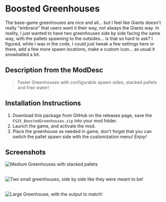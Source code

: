 # Boosted Greenhouses
The base-game greenhouses are nice and all... but I feel like Giants doesn't really "embrace" that users want it their way, not always the Giants way. In reality, I just wanted to have two greenhouses side by side facing the same way, with the pallets spawning to the outsides... is that so hard to ask? I figured, while I was in the code, I could just tweak a few settings here or there, add a few more spawn locations, make a custom icon... as usual it snowballed a bit.


## Description from the ModDesc
> Faster Greenhouses with configurable spawn sides, stacked pallets and free water!


## Installation Instructions
1. Download this package from GitHub on the releases page, save the `FS25_BoostedGreenhouses.zip` into your mod folder.
2. Launch the game, and activate the mod.
3. Place the greenhouse as needed in game, don't forget that you can switch the pallet spawn side with the customization menu!
_Enjoy!_


## Screenshots

![Medium Greenhouses with stacked pallets](/_screenshots/greenhouse_01.png)
<br/><br/>

![Two small greenhouses, side by side like they were meant to be!](/_screenshots/greenhouse_02.png)
<br/><br/>

![Large Greenhouse, with the output to match!](/_screenshots/greenhouse_03.png)
<br/><br/>